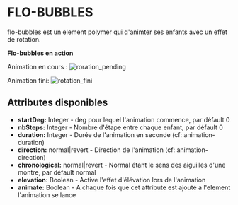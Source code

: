 # FLO-BUBBLES

flo-bubbles est un element polymer qui d'animter ses enfants avec un effet de rotation.

**Flo-bubbles en action**

Animation en cours :
![roration_pending](/uploads/3b638672bd23e37a96426e644a69f717/roration_pending.png)

Animation fini:
![rotation_fini](/uploads/d2c144d978b0256a31c8cab5f705500f/rotation_fini.png)

## Attributes disponibles

- **startDeg:** Integer - deg pour lequel l'animation commence, par défault 0
- **nbSteps:** Integer - Nombre d'étape entre chaque enfant, par défault 0
- **duration:** Integer - Durée de l'animation en seconde (cf: animation-duration)
- **direction:** normal|revert - Direction de l'animation (cf: animation-direction)
- **chronological:** normal|revert - Normal étant le sens des aiguilles d'une montre, par défault normal
- **elevation:** Boolean - Active l'effet d'élévation lors de l'animation
- **animate:** Boolean - A chaque fois que cet attribute est ajouté a l'element l'animation se lance